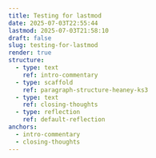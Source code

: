 ```yaml
---
title: Testing for lastmod
date: 2025-07-03T22:55:44
lastmod: 2025-07-03T21:58:10
draft: false
slug: testing-for-lastmod
render: true
structure:
  - type: text
    ref: intro-commentary
  - type: scaffold
    ref: paragraph-structure-heaney-ks3
  - type: text
    ref: closing-thoughts
  - type: reflection
    ref: default-reflection
anchors:
  - intro-commentary
  - closing-thoughts
---
```

<!-- intro-commentary -->
<!-- paragraph-structure-heaney-ks3 -->
<!-- closing-thoughts -->
<!-- default-reflection -->
